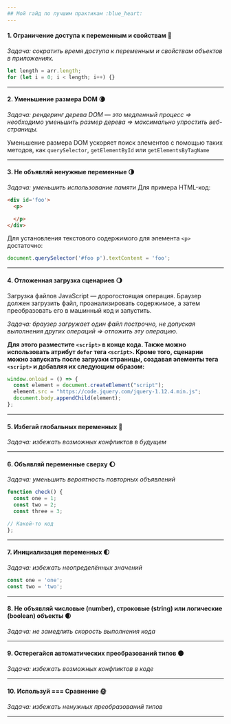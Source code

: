 ```yaml
---
## Мой гайд по лучшим практикам :blue_heart:
---
```

#### __1. Ограничение доступа к переменным и свойствам :new_moon_with_face:__

*Задача: сократить время доступа к переменным и свойствам объектов в приложениях.*
``` js
let length = arr.length;
for (let i = 0; i < length; i++) {}
```
***
#### __2. Уменьшение размера DOM :waning_crescent_moon:__

*Задача: рендеринг дерева DOM — это медленный процесс => необходимо уменьшить размер дерева => максимально упростить веб-страницы.*

Уменьшение размера DOM ускоряет поиск элементов с помощью таких методов, как `querySelector`, `getElementById` или `getElementsByTagName`
***
#### __3. Не объявляй ненужные переменные :last_quarter_moon:__

*Задача: уменьшить использование памяти*
Для примера HTML-код:
``` html
<div id='foo'>
  <p>

  </p>
</div>
```
Для установления текстового содержимого для элемента `<p>` достаточно:
``` js
document.querySelector('#foo p').textContent = 'foo';
```
***
#### __4. Отложенная загрузка сценариев :waning_gibbous_moon:__

Загрузка файлов JavaScript — дорогостоящая операция. Браузер должен загрузить файл, проанализировать содержимое, а затем преобразовать его в машинный код и запустить.

*Задача: браузер загружает один файл построчно, не допуская выполнения других операций => отложить эту операцию.*

__Для этого разместите `<script>` в конце кода. Также можно использовать атрибут `defer` тега `<script>`. Кроме того, сценарии можно запускать после загрузки страницы, создавая элементы тега `<script>` и добавляя их следующим образом:__
``` js
window.onload = () => {
  const element = document.createElement("script");
  element.src = "https://code.jquery.com/jquery-1.12.4.min.js";
  document.body.appendChild(element);
};
```
***
#### __5. Избегай глобальных переменных :full_moon_with_face:__

*Задача: избежать возможных конфликтов в будущем*
***
#### __6. Объявляй переменные сверху :waxing_gibbous_moon:__

*Задача: уменьшить вероятность повторных объявлений*
``` js
function check() {
  const one = 1;
  const two = 2;
  const three = 3;

// Какой-то код
};
```
***
#### __7. Инициализация переменных :first_quarter_moon:__

*Задача: избежать неопределённых значений*
``` js
const one = 'one';
const two = 'two';
```
***
#### __8. Не объявляй числовые (number), строковые (string) или логические (boolean) объекты :waxing_crescent_moon:__

*Задача: не замедлить скорость выполнения кода*
***
#### __9. Остерегайся автоматических преобразований типов :new_moon:__

*Задача: избежать возможных конфликтов в коде*
***
#### __10. Используй === Сравнение :sun_with_face:__

*Задача: избежать ненужных преобразований типов*
***